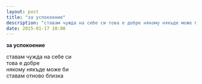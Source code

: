 ```yaml
---
layout: post
title: "за успокоение"
description: "ставам чужда на себе си това е добре някому някъде може би ставам отново близка"
date: 2015-01-17 10:00
---
```

**за успокоение**

ставам чужда на себе си   
това е добре  
някому някъде може би   
ставам отново близка